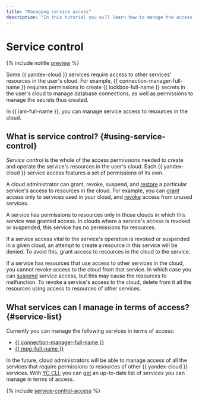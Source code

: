 ```yaml
---
title: "Managing service access"
description: "In this tutorial you will learn how to manage the access of services to other services' resources in {{ yandex-cloud }}."
---
```


# Service control

{% include notitle [preview](../../_includes/note-preview.md) %}

Some {{ yandex-cloud }} services require access to other services' resources in the user's cloud. For example, {{ connection-manager-full-name }} requires permissions to create {{ lockbox-full-name }} secrets in the user's cloud to manage database connections, as well as permissions to manage the secrets thus created.

In {{ iam-full-name }}, you can manage service access to resources in the cloud.

## What is service control? {#using-service-control}

_Service control_ is the whole of the access permissions needed to create and operate the service's resources in the user's cloud. Each {{ yandex-cloud }} service access features a set of permissions of its own.

A cloud administrator can grant, revoke, suspend, and [restore](../operations/service-control/pause-resume.md#resume) a particular service's access to resources in the cloud. For example, you can [grant](../operations/service-control/enable-disable.md#enable) access only to services used in your cloud, and [revoke](../operations/service-control/enable-disable.md#disable) access from unused services.

A service has permissions to resources only in those clouds in which this service was granted access. In clouds where a service's access is revoked or suspended, this service has no permissions for resources.

If a service access vital to the service's operation is revoked or suspended in a given cloud, an attempt to create a resource in this service will be denied. To avoid this, grant access to resources in the cloud to the service.

If a service has resources that use access to other services in the cloud, you cannot revoke access to the cloud from that service. In which case you can [suspend](../operations/service-control/pause-resume.md#pause) service access, but this may cause the resources to malfunction. To revoke a service's access to the cloud, delete from it all the resources using access to resources of other services.

## What services can I manage in terms of access? {#service-list}

Currently you can manage the following services in terms of access:

* [{{ connection-manager-full-name }}](../../metadata-hub/concepts/connection-manager.md)
* [{{ mpg-full-name }}](../../managed-postgresql/)

In the future, cloud administrators will be able to manage access of all the services that require permissions to resources of other {{ yandex-cloud }} services. With [YC CLI](../../cli/), you can [get](../operations/service-control/list-get.md#list) an up-to-date list of services you can manage in terms of access.

{% include [service-control-access](../../_includes/iam/service-control-access.md) %}